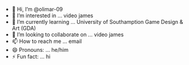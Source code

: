 - 👋 Hi, I’m @olimar-09
- 👀 I’m interested in ... video james
- 🌱 I’m currently learning ... University of Southamption Game Design & Art (GDA)
- 💞️ I’m looking to collaborate on ... video james
- 📫 How to reach me ... email
- 😄 Pronouns: ... he/him
- ⚡ Fun fact: ... hi

<!---
olimar-09/olimar-09 is a ✨ special ✨ repository because its `README.md` (this file) appears on your GitHub profile.
You can click the Preview link to take a look at your changes.
--->
